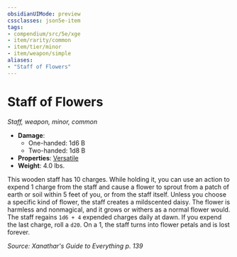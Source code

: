 ```yaml
---
obsidianUIMode: preview
cssclasses: json5e-item
tags:
- compendium/src/5e/xge
- item/rarity/common
- item/tier/minor
- item/weapon/simple
aliases: 
- "Staff of Flowers"
---
```

# Staff of Flowers
*Staff, weapon, minor, common*  

- **Damage**:
  - One-handed: 1d6 B
  - Two-handed: 1d8 B
- **Properties**: [Versatile](Mechanics/Rules/item-properties.md#Versatile)
- **Weight**: 4.0 lbs.

This wooden staff has 10 charges. While holding it, you can use an action to expend 1 charge from the staff and cause a flower to sprout from a patch of earth or soil within 5 feet of you, or from the staff itself. Unless you choose a specific kind of flower, the staff creates a mildscented daisy. The flower is harmless and nonmagical, and it grows or withers as a normal flower would. The staff regains `1d6 + 4` expended charges daily at dawn. If you expend the last charge, roll a `d20`. On a 1, the staff turns into flower petals and is lost forever.

*Source: Xanathar's Guide to Everything p. 139*